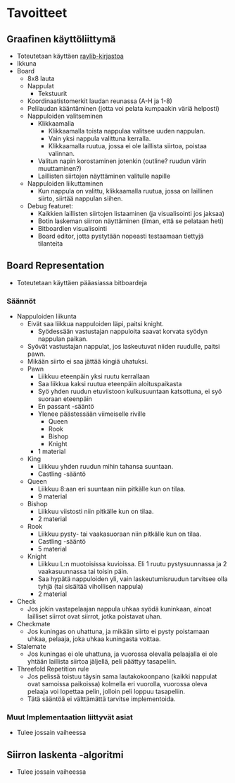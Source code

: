 # Tavoitteet
## Graafinen käyttöliittymä
- Toteutetaan käyttäen [raylib-kirjastoa](https://www.raylib.com)
- Ikkuna
- Board
  - 8x8 lauta
  - Nappulat
    - Tekstuurit
  - Koordinaatistomerkit laudan reunassa (A-H ja 1-8)
  - Pelilaudan kääntäminen (jotta voi pelata kumpaakin väriä helposti)
  - Nappuloiden valitseminen
    - Klikkaamalla
	  - Klikkaamalla toista nappulaa valitsee uuden nappulan.
	  - Vain yksi nappula valittuna kerralla.
	  - Klikkaamalla ruutua, jossa ei ole laillista siirtoa, poistaa valinnan.
    - Valitun napin korostaminen jotenkin (outline? ruudun värin muuttaminen?)
    - Laillisten siirtojen näyttäminen valitulle napille
  - Nappuloiden liikuttaminen
    - Kun nappula on valittu, klikkaamalla ruutua, jossa on laillinen siirto, siirtää nappulan siihen.
  - Debug featuret:
	- Kaikkien laillisten siirtojen listaaminen (ja visualisointi jos jaksaa)
    - Botin laskeman siirron näyttäminen (ilman, että se pelataan heti)
	- Bitboardien visualisointi
	- Board editor, jotta pystytään nopeasti testaamaan tiettyjä tilanteita

## Board Representation
- Toteutetaan käyttäen pääasiassa bitboardeja

### Säännöt
- Nappuloiden liikunta
  - Eivät saa liikkua nappuloiden läpi, paitsi knight.
    - Syödessään vastustajan nappuloita saavat korvata syödyn nappulan paikan.
  - Syövät vastustajan nappulat, jos laskeutuvat niiden ruudulle, paitsi pawn.
  - Mikään siirto ei saa jättää kingiä uhatuksi.
  - Pawn
    - Liikkuu eteenpäin yksi ruutu kerrallaan
	- Saa liikkua kaksi ruutua eteenpäin aloituspaikasta
	- Syö yhden ruudun etuviistoon kulkusuuntaan katsottuna, ei syö suoraan eteenpäin
	- En passant -sääntö
	- Ylenee päästessään viimeiselle riville
	  - Queen
	  - Rook
	  - Bishop
	  - Knight
	- 1 material
  - King
    - Liikkuu yhden ruudun mihin tahansa suuntaan.
	- Castling -sääntö
  - Queen
    - Liikkuu 8:aan eri suuntaan niin pitkälle kun on tilaa.
	- 9 material
  - Bishop
    - Liikkuu viistosti niin pitkälle kun on tilaa.
	- 2 material
  - Rook
    - Liikkuu pysty- tai vaakasuoraan niin pitkälle kun on tilaa.
	- Castling -sääntö
	- 5 material
  - Knight
    - Liikkuu L:n muotoisissa kuvioissa. Eli 1 ruutu pystysuunnassa ja 2 vaakasuunnassa tai toisin päin.
	- Saa hypätä nappuloiden yli, vain laskeutumisruudun tarvitsee olla tyhjä (tai sisältää vihollisen nappula)
	- 2 material
- Check
  - Jos jokin vastapelaajan nappula uhkaa syödä kuninkaan, ainoat lailliset siirrot ovat siirrot, jotka poistavat uhan.
- Checkmate
  - Jos kuningas on uhattuna, ja mikään siirto ei pysty poistamaan uhkaa, pelaaja, joka uhkaa kuningasta voittaa.
- Stalemate
  - Jos kuningas ei ole uhattuna, ja vuorossa olevalla pelaajalla ei ole yhtään laillista siirtoa jäljellä, peli päättyy tasapeliin.
- Threefold Repetition rule
  - Jos pelissä toistuu täysin sama lautakokoonpano (kaikki nappulat ovat samoissa paikoissa) kolmella eri vuorolla, vuorossa oleva pelaaja voi lopettaa pelin, jolloin peli loppuu tasapeliin.
  - Tätä sääntöä ei välttämättä tarvitse implementoida.

### Muut Implementaation liittyvät asiat
- Tulee jossain vaiheessa

## Siirron laskenta -algoritmi
- Tulee jossain vaiheessa